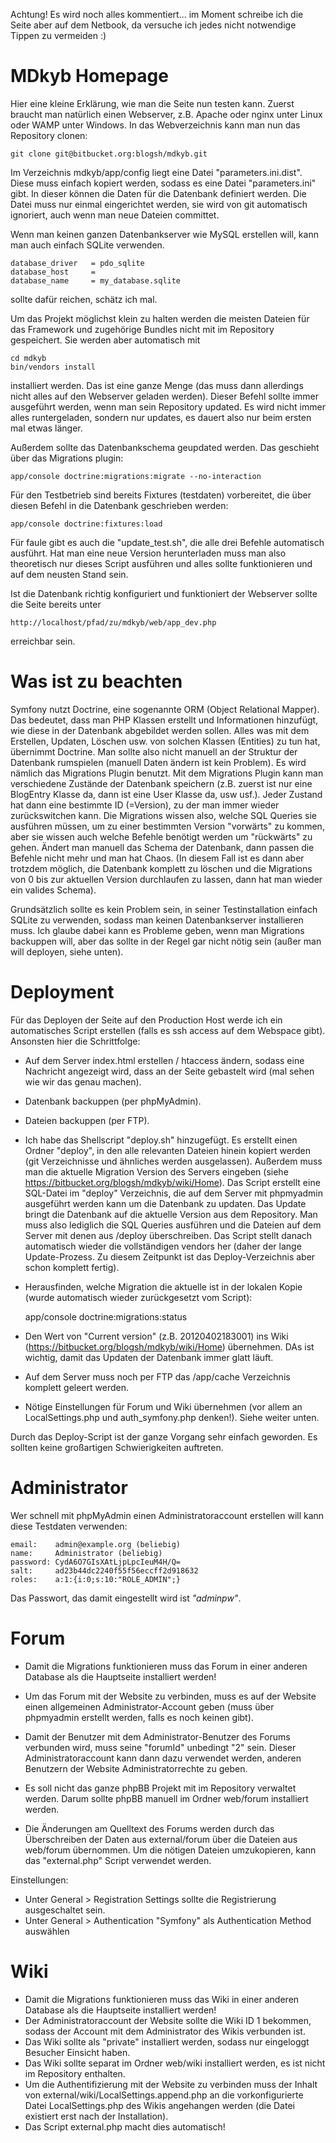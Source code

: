Achtung! Es wird noch alles kommentiert... im Moment schreibe ich die Seite aber auf dem Netbook, da versuche ich jedes nicht notwendige Tippen zu vermeiden :)

MDkyb Homepage
==============

Hier eine kleine Erklärung, wie man die Seite nun testen kann. Zuerst braucht man
natürlich einen Webserver, z.B. Apache oder nginx unter Linux oder WAMP unter Windows.
In das Webverzeichnis kann man nun das Repository clonen:

    git clone git@bitbucket.org:blogsh/mdkyb.git

Im Verzeichnis mdkyb/app/config liegt eine Datei "parameters.ini.dist". Diese muss einfach
kopiert werden, sodass es eine Datei "parameters.ini" gibt. In dieser können die Daten für
die Datenbank definiert werden. Die Datei muss nur einmal eingerichtet werden, sie wird von
git automatisch ignoriert, auch wenn man neue Dateien committet.

Wenn man keinen ganzen Datenbankserver wie MySQL erstellen will, kann man auch einfach SQLite verwenden.

    database_driver   = pdo_sqlite
    database_host     = 
    database_name     = my_database.sqlite

sollte dafür reichen, schätz ich mal.

Um das Projekt möglichst klein zu halten werden die meisten Dateien für das Framework und 
zugehörige Bundles nicht mit im Repository gespeichert. Sie werden aber automatisch mit

    cd mdkyb 
    bin/vendors install

installiert werden. Das ist eine ganze Menge (das muss dann allerdings nicht alles auf den Webserver
geladen werden). Dieser Befehl sollte immer ausgeführt werden, wenn man sein Repository updated. Es wird
nicht immer alles runtergeladen, sondern nur updates, es dauert also nur beim ersten mal etwas länger.

Außerdem sollte das Datenbankschema geupdated werden. Das geschieht über das Migrations plugin:

    app/console doctrine:migrations:migrate --no-interaction

Für den Testbetrieb sind bereits Fixtures (testdaten) vorbereitet, die über diesen Befehl in die Datenbank geschrieben werden:

    app/console doctrine:fixtures:load

Für faule gibt es auch die "update_test.sh", die alle drei Befehle automatisch ausführt. Hat man eine neue Version herunterladen
muss man also theoretisch nur dieses Script ausführen und alles sollte funktionieren und auf dem neusten Stand sein.

Ist die Datenbank richtig konfiguriert und funktioniert der
Webserver sollte die Seite bereits unter

    http://localhost/pfad/zu/mdkyb/web/app_dev.php

erreichbar sein.

Was ist zu beachten
===================

Symfony nutzt Doctrine, eine sogenannte ORM (Object Relational Mapper). Das bedeutet, dass man PHP Klassen erstellt und Informationen hinzufügt, wie diese in der Datenbank abgebildet werden sollen. Alles was mit dem Erstellen, Updaten, Löschen usw. von solchen Klassen (Entities) zu tun hat, übernimmt Doctrine. Man sollte also nicht manuell an der Struktur der Datenbank rumspielen (manuell Daten ändern ist kein Problem). Es wird nämlich das Migrations Plugin benutzt. Mit dem Migrations Plugin kann man verschiedene Zustände der Datenbank speichern (z.B. zuerst ist nur eine BlogEntry Klasse da, dann ist eine User Klasse da, usw usf.). Jeder Zustand hat dann eine bestimmte ID (=Version), zu der man immer wieder zurückswitchen kann. Die Migrations wissen also, welche SQL Queries sie ausführen müssen, um zu einer bestimmten Version "vorwärts" zu kommen, aber sie wissen auch welche Befehle benötigt werden um "rückwärts" zu gehen. Ändert man manuell das Schema der Datenbank, dann passen die Befehle nicht mehr und man hat Chaos. (In diesem Fall ist es dann aber trotzdem möglich, die Datenbank komplett zu löschen und die Migrations von 0 bis zur aktuellen Version durchlaufen zu lassen, dann hat man wieder ein valides Schema).

Grundsätzlich sollte es kein Problem sein, in seiner Testinstallation einfach SQLite zu verwenden, sodass man keinen Datenbankserver installieren muss. Ich glaube dabei kann es Probleme geben, wenn man Migrations backuppen will, aber das sollte in der Regel gar nicht nötig sein (außer man will deployen, siehe unten).

Deployment
==========

Für das Deployen der Seite auf den Production Host werde ich ein automatisches Script erstellen (falls
es ssh access auf dem Webspace gibt). Ansonsten hier die Schrittfolge:

* Auf dem Server index.html erstellen / htaccess ändern, sodass eine Nachricht angezeigt wird, dass an der Seite gebastelt wird (mal sehen wie wir das genau machen).

* Datenbank backuppen (per phpMyAdmin).

* Dateien backuppen (per FTP).

* Ich habe das Shellscript "deploy.sh" hinzugefügt. Es erstellt einen Ordner "deploy", in den alle relevanten Dateien hinein kopiert werden (git Verzeichnisse und ähnliches werden ausgelassen). Außerdem muss man die aktuelle Migration Version des Servers eingeben (siehe https://bitbucket.org/blogsh/mdkyb/wiki/Home). Das Script erstellt eine SQL-Datei im "deploy" Verzeichnis, die auf dem Server mit phpmyadmin ausgeführt werden kann um die Datenbank zu updaten. Das Update bringt die Datenbank auf die aktuelle Version aus dem Repository. Man muss also lediglich die SQL Queries ausführen und die Dateien auf dem Server mit denen aus /deploy überschreiben. Das Script stellt danach automatisch wieder die vollständigen vendors her (daher der lange Update-Prozess. Zu diesem Zeitpunkt ist das Deploy-Verzeichnis aber schon komplett fertig).

* Herausfinden, welche Migration die aktuelle ist in der lokalen Kopie (wurde automatisch wieder zurückgesetzt vom Script):

    app/console doctrine:migrations:status

* Den Wert von "Current version" (z.B. 20120402183001) ins Wiki (https://bitbucket.org/blogsh/mdkyb/wiki/Home) übernehmen. DAs ist wichtig, damit das Updaten der Datenbank immer glatt läuft.

* Auf dem Server muss noch per FTP das /app/cache Verzeichnis komplett geleert werden.

* Nötige Einstellungen für Forum und Wiki übernehmen (vor allem an LocalSettings.php und auth_symfony.php denken!). Siehe weiter unten.

Durch das Deploy-Script ist der ganze Vorgang sehr einfach geworden. Es sollten keine großartigen Schwierigkeiten auftreten.

Administrator
=============

Wer schnell mit phpMyAdmin einen Administratoraccount erstellen will kann diese Testdaten verwenden:

    email:    admin@example.org (beliebig)
    name:     Administrator (beliebig)
    password: CydA6O7GIsXAtLjpLpcIeuM4H/Q=
    salt:     ad23b44dc2240f55f56eccff2d918632
    roles:    a:1:{i:0;s:10:"ROLE_ADMIN";}

Das Passwort, das damit eingestellt wird ist *"adminpw"*.

Forum
=====

* Damit die Migrations funktionieren muss das Forum in einer anderen Database als die Hauptseite installiert werden!

* Um das Forum mit der Website zu verbinden, muss es auf der Website einen allgemeinen Administrator-Account geben (muss über phpmyadmin erstellt werden, falls es noch keinen gibt). 
* Damit der Benutzer mit dem Administrator-Benutzer des Forums verbunden wird, muss seine "forumId" unbedingt "2" sein. Dieser Administratoraccount kann dann dazu verwendet werden, anderen Benutzern der Website Administratorrechte zu geben.

* Es soll nicht das ganze phpBB Projekt mit im Repository verwaltet werden. Darum sollte phpBB manuell im Ordner web/forum installiert werden. 
* Die Änderungen am Quelltext des Forums werden durch das Überschreiben der Daten aus external/forum über die Dateien aus web/forum übernommen. 
Um die nötigen Dateien umzukopieren, kann das "external.php" Script verwendet werden.

Einstellungen:

* Unter General > Registration Settings sollte die Registrierung ausgeschaltet sein.
* Unter General > Authentication  "Symfony" als Authentication Method auswählen

Wiki
====

* Damit die Migrations funktionieren muss das Wiki in einer anderen Database als die Hauptseite installiert werden!
* Der Administratoraccount der Website sollte die Wiki ID 1 bekommen, sodass der Account mit dem Administrator des Wikis verbunden ist.
* Das Wiki sollte als "private" installiert werden, sodass nur eingeloggt Besucher Einsicht haben.
* Das Wiki sollte separat im Ordner web/wiki installiert werden, es ist nicht im Repository enthalten. 
* Um die Authentifizierung mit der Website zu verbinden muss der Inhalt von external/wiki/LocalSettings.append.php an die vorkonfigurierte Datei LocalSettings.php des Wikis angehangen werden (die Datei existiert erst nach der Installation). 
* Das Script external.php macht dies automatisch!